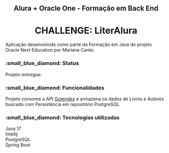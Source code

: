 <h2 align="center"> Alura + Oracle One - Formação em Back End  </h2>
<h1 align="center"> CHALLENGE: LiterAlura </h1>

Aplicação desenvolvida como parte da Formação em Java do projeto Oracle Next Education por Mariana Canto.

<h3>:small_blue_diamond: Status </h3>
Projeto entregue.

<h3>:small_blue_diamond: Funcionalidades </h3>
Projeto consome a API <a href="[www.exchangerate-api.com/docs/overview](https://gutendex.com/)">Gutendex</a> e armazena os dados de Livros e Autores buscado com Persistência em repositório PostgreSQL.

<h3>:small_blue_diamond: Tecnologias utilizadas </h3>
Java 17
<br>Intellij
<br>PostgreSQL
<br> Spring Boot
